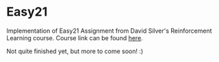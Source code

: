 # Easy21
Implementation of Easy21 Assignment from David Silver's Reinforcement Learning course. Course link can be found [here](https://www.davidsilver.uk/teaching/).

Not quite finished yet, but more to come soon! :)
